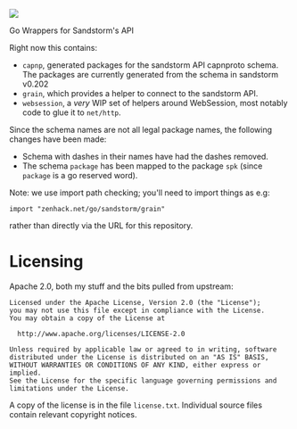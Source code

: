 [![][travis-img]][travis-ci]

Go Wrappers for Sandstorm's API

Right now this contains:

* `capnp`, generated packages for the sandstorm API capnproto schema.
  The packages are currently generated from the schema in sandstorm
  v0.202
* `grain`, which provides a helper to connect to the sandstorm API.
* `websession`, a *very* WIP set of helpers around WebSession, most
  notably code to glue it to `net/http`.

Since the schema names are not all legal package names, the following
changes have been made:

* Schema with dashes in their names have had the dashes removed.
* The schema `package` has been mapped to the package `spk` (since
  `package` is a go reserved word).

Note: we use import path checking; you'll need to import things as e.g:

    import "zenhack.net/go/sandstorm/grain"

rather than directly via the URL for this repository.

# Licensing

Apache 2.0, both my stuff and the bits pulled from upstream:

    Licensed under the Apache License, Version 2.0 (the "License");
    you may not use this file except in compliance with the License.
    You may obtain a copy of the License at

      http://www.apache.org/licenses/LICENSE-2.0

    Unless required by applicable law or agreed to in writing, software
    distributed under the License is distributed on an "AS IS" BASIS,
    WITHOUT WARRANTIES OR CONDITIONS OF ANY KIND, either express or implied.
    See the License for the specific language governing permissions and
    limitations under the License.

A copy of the license is in the file `license.txt`. Individual source
files contain relevant copyright notices.

[travis-ci]: https://travis-ci.org/zenhack/go.sandstorm
[travis-img]: https://travis-ci.org/zenhack/go.sandstorm.svg?branch=master
